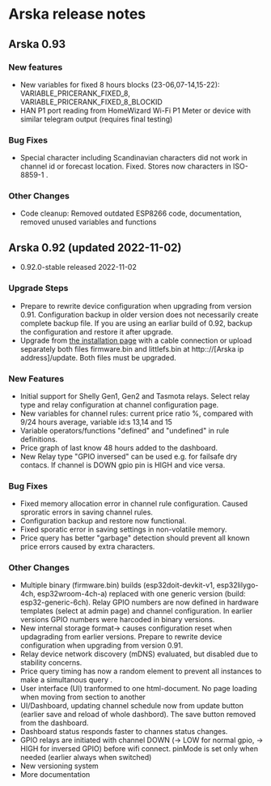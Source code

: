 # Arska release notes

## Arska 0.93 

### New features
* New variables for fixed 8 hours blocks (23-06,07-14,15-22): VARIABLE_PRICERANK_FIXED_8, VARIABLE_PRICERANK_FIXED_8_BLOCKID
* HAN P1 port reading  from HomeWizard Wi-Fi P1 Meter or device with similar telegram output (requires final testing)

### Bug Fixes
* Special character including Scandinavian characters did not work in channel id or forecast location. Fixed. Stores now characters in ISO-8859-1 .

### Other Changes
* Code cleanup: Removed outdated ESP8266 code, documentation, removed unused variables and functions

## Arska 0.92 (updated 2022-11-02)
* 0.92.0-stable released 2022-11-02


### Upgrade Steps
* Prepare to rewrite device configuration when upgrading from version 0.91. Configuration backup in older version does not necessarily create complete backup file. If you are using an earliar build of 0.92, backup the configuration and restore it after upgrade.
* Upgrade from [the installation page](https://iot.netgalleria.fi/arska-install/) with a cable connection or upload separately both files firmware.bin and littlefs.bin at http:://[Arska ip address]/update. Both files must be upgraded.

### New Features
* Initial support for Shelly Gen1, Gen2 and Tasmota relays. Select relay type and relay configuration at channel configuration page.
* New variables for channel rules: current price ratio %, compared with 9/24 hours average, variable id:s 13,14 and 15
* Variable operators/functions "defined" and  "undefined" in rule definitions.
* Price graph of last know 48 hours added to the dashboard.
* New Relay type "GPIO inversed" can be used e.g. for failsafe dry contacs. If channel is DOWN gpio pin is HIGH and  vice versa.


### Bug Fixes
* Fixed memory allocation error in channel rule configuration. Caused sproratic errors in saving channel rules.
* Configuration backup and restore now functional.
* Fixed sporatic error in saving settings in non-volatile memory. 
* Price query has better "garbage" detection should prevent all known price errors caused by extra characters.

### Other Changes
* Multiple binary (firmware.bin) builds (esp32doit-devkit-v1, esp32lilygo-4ch, esp32wroom-4ch-a) replaced with one generic version (build: esp32-generic-6ch). Relay GPIO numbers are now defined in hardware templates (select at admin page) and channel configuration. In earlier versions GPIO numbers were harcoded in binary versions.
* New internal storage format-> causes configuration reset when updagrading from earlier versions. Prepare to rewrite device configuration when upgrading from version 0.91.
* Relay device network discovery (mDNS) evaluated, but disabled due to stability concerns.
* Price query timing has now a random element to prevent all instances to make a simultanous query .
* User interface (UI) tranformed to one html-document. No page loading when moving from section to another
* UI/Dashboard, updating channel schedule now from update button (earlier save and reload of whole dashbord). The save button removed from the dashboard.
* Dashboard status responds faster to channes status changes. 
* GPIO relays are initiated with channel DOWN (-> LOW for normal gpio, -> HIGH for inversed GPIO) before wifi connect. pinMode is set only when needed (earlier always when switched)
* New versioning system
* More documentation


